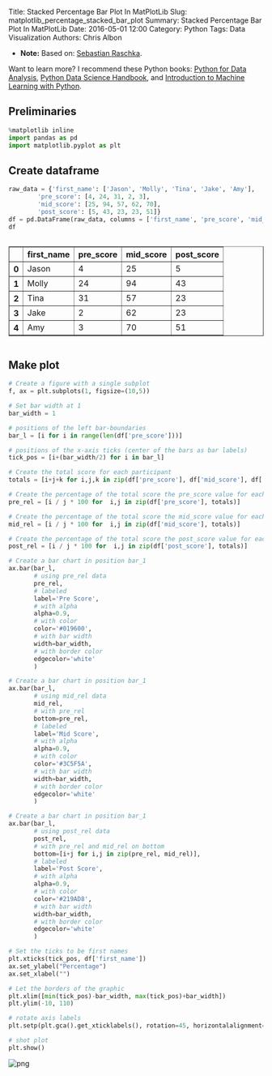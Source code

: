 Title: Stacked Percentage Bar Plot In MatPlotLib
Slug: matplotlib_percentage_stacked_bar_plot
Summary: Stacked Percentage Bar Plot In MatPlotLib
Date: 2016-05-01 12:00
Category: Python
Tags: Data Visualization
Authors: Chris Albon

- **Note:** Based on: [Sebastian Raschka](http://nbviewer.ipython.org/github/rasbt/matplotlib-gallery/blob/master/ipynb/barplots.ipynb).

Want to learn more? I recommend these Python books: [Python for Data Analysis](http://amzn.to/2ljV9wY), [Python Data Science Handbook](http://amzn.to/2m0mgMB), and [Introduction to Machine Learning with Python](http://amzn.to/2mjYiwK).

## Preliminaries


```python
%matplotlib inline
import pandas as pd
import matplotlib.pyplot as plt
```

## Create dataframe


```python
raw_data = {'first_name': ['Jason', 'Molly', 'Tina', 'Jake', 'Amy'],
        'pre_score': [4, 24, 31, 2, 3],
        'mid_score': [25, 94, 57, 62, 70],
        'post_score': [5, 43, 23, 23, 51]}
df = pd.DataFrame(raw_data, columns = ['first_name', 'pre_score', 'mid_score', 'post_score'])
df
```




<div style="max-height:1000px;max-width:1500px;overflow:auto;">
<table border="1" class="dataframe">
  <thead>
    <tr style="text-align: right;">
      <th></th>
      <th>first_name</th>
      <th>pre_score</th>
      <th>mid_score</th>
      <th>post_score</th>
    </tr>
  </thead>
  <tbody>
    <tr>
      <th>0</th>
      <td> Jason</td>
      <td>  4</td>
      <td> 25</td>
      <td>  5</td>
    </tr>
    <tr>
      <th>1</th>
      <td> Molly</td>
      <td> 24</td>
      <td> 94</td>
      <td> 43</td>
    </tr>
    <tr>
      <th>2</th>
      <td>  Tina</td>
      <td> 31</td>
      <td> 57</td>
      <td> 23</td>
    </tr>
    <tr>
      <th>3</th>
      <td>  Jake</td>
      <td>  2</td>
      <td> 62</td>
      <td> 23</td>
    </tr>
    <tr>
      <th>4</th>
      <td>   Amy</td>
      <td>  3</td>
      <td> 70</td>
      <td> 51</td>
    </tr>
  </tbody>
</table>
</div>



## Make plot


```python
# Create a figure with a single subplot
f, ax = plt.subplots(1, figsize=(10,5))

# Set bar width at 1
bar_width = 1

# positions of the left bar-boundaries
bar_l = [i for i in range(len(df['pre_score']))]

# positions of the x-axis ticks (center of the bars as bar labels)
tick_pos = [i+(bar_width/2) for i in bar_l]

# Create the total score for each participant
totals = [i+j+k for i,j,k in zip(df['pre_score'], df['mid_score'], df['post_score'])]

# Create the percentage of the total score the pre_score value for each participant was
pre_rel = [i / j * 100 for  i,j in zip(df['pre_score'], totals)]

# Create the percentage of the total score the mid_score value for each participant was
mid_rel = [i / j * 100 for  i,j in zip(df['mid_score'], totals)]

# Create the percentage of the total score the post_score value for each participant was
post_rel = [i / j * 100 for  i,j in zip(df['post_score'], totals)]

# Create a bar chart in position bar_1
ax.bar(bar_l,
       # using pre_rel data
       pre_rel,
       # labeled
       label='Pre Score',
       # with alpha
       alpha=0.9,
       # with color
       color='#019600',
       # with bar width
       width=bar_width,
       # with border color
       edgecolor='white'
       )

# Create a bar chart in position bar_1
ax.bar(bar_l,
       # using mid_rel data
       mid_rel,
       # with pre_rel
       bottom=pre_rel,
       # labeled
       label='Mid Score',
       # with alpha
       alpha=0.9,
       # with color
       color='#3C5F5A',
       # with bar width
       width=bar_width,
       # with border color
       edgecolor='white'
       )

# Create a bar chart in position bar_1
ax.bar(bar_l,
       # using post_rel data
       post_rel,
       # with pre_rel and mid_rel on bottom
       bottom=[i+j for i,j in zip(pre_rel, mid_rel)],
       # labeled
       label='Post Score',
       # with alpha
       alpha=0.9,
       # with color
       color='#219AD8',
       # with bar width
       width=bar_width,
       # with border color
       edgecolor='white'
       )

# Set the ticks to be first names
plt.xticks(tick_pos, df['first_name'])
ax.set_ylabel("Percentage")
ax.set_xlabel("")

# Let the borders of the graphic
plt.xlim([min(tick_pos)-bar_width, max(tick_pos)+bar_width])
plt.ylim(-10, 110)

# rotate axis labels
plt.setp(plt.gca().get_xticklabels(), rotation=45, horizontalalignment='right')

# shot plot
plt.show()
```


![png]({filename}/images/matplotlib_percentage_stacked_bar_plot/output_6_0.png)
